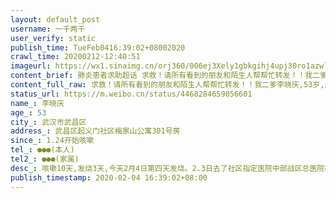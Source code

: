 ```yaml
---
layout: default_post
username: 一千两千
user_verify: static
publish_time: TueFeb0416:39:02+08002020
crawl_time: 20200212-12:40:51
imageurl: https://wx1.sinaimg.cn/orj360/006ej3Xely1gbkgihj4upj30ro1azwla.jpg,https://wx4.sinaimg.cn/orj360/006ej3Xely1gbkgihpj26j30ro0ven11.jpg,https://wx3.sinaimg.cn/orj360/006ej3Xely1gbkgii6t17j30u0140q79.jpg,https://wx3.sinaimg.cn/orj360/006ej3Xely1gbkgiij7rvj30u0140wih.jpg,https://wx2.sinaimg.cn/orj360/006ej3Xely1gbkgiipe1lj30u0140jtn.jpg,https://wx2.sinaimg.cn/orj360/006ej3Xely1gbkgiix5klj30u00zz0ww.jpg,https://wx3.sinaimg.cn/orj360/006ej3Xely1gbkgij5er4j30n01dsn24.jpg,https://wx1.sinaimg.cn/orj360/006ej3Xely1gbkgijfw07j30n01dsgqi.jpg,https://wx3.sinaimg.cn/orj360/006ej3Xely1gbkgijnjquj30n01dsn16.jpg
content_brief: 肺炎患者求助超话 求救！请所有看到的朋友和陌生人帮帮忙转发！！我二爹李晓庆,53岁,是武汉南湖一家酒店员工，因为酒店安排春节要上班就留下工作并留住酒店员工宿舍，身边一个家人都没有。前些天他高烧咳嗽,现在已经开始胸闷,呼吸困难。昨天按社区要求去了社区指定医院检查，在陆军总医院CT确认为 ...全文
content_full_raw: 求救！请所有看到的朋友和陌生人帮帮忙转发！！我二爹李晓庆,53岁,是武汉南湖一家酒店员工，因为酒店安排春节要上班就留下工作并留住酒店员工宿舍，身边一个家人都没有。前些天他高烧咳嗽,现在已经开始胸闷,呼吸困难。昨天按社区要求去了社区指定医院检查，在陆军总医院CT确认为新型冠状病毒感染的肺炎中度，双肺感染，报告明确写了“因我院无床位，建议外院住院治疗”,医生说还得按流程回去社区报备。但是社区不予受理！也不隔离！至之不管！他现在带病独自一人在武汉！已经开始出现胸闷！并且因工作原因，我二爹与华南海鲜市场人员有过接触，潜伏期毫不知情下接触过大量人员，包括外国人(已回国)情况紧急请求抓紧时间收治我二爹，找到密切接触者！让已经重度感染的身体不要因耽误治疗而加重！求求大家帮忙转发！家人电话：●●●，●●●，●●●【姓名】李晓庆【年龄】53【所在城市】武汉市武昌区【所在小区、社区】武昌区起义门社区梅家山公寓301号房【患病时间】1.24开始咳嗽【联系方式】●●●(本人)【其他紧急联系人】●●●(家属)【病情描述】咳嗽10天,发烧3天,今天2月4日第四天发烧。2.3日去了社区指定医院中部战区总医院检测，CT和报告均写“双肺感染性疾病”疑似为新型冠状病毒感染(未做检测)实际医生已确定,并写“因我院无床位，建议外院住院治疗”。
status_url: https://m.weibo.cn/status/4468284659056601
name_: 李晓庆
age_: 53
city_: 武汉市武昌区
address_: 武昌区起义门社区梅家山公寓301号房
since_: 1.24开始咳嗽
tel_: ●●●(本人)
tel2_: ●●●(家属)
desc_: 咳嗽10天,发烧3天,今天2月4日第四天发烧。2.3日去了社区指定医院中部战区总医院检测，CT和报告均写“双肺感染性疾病”疑似为新型冠状病毒感染(未做检测)实际医生已确定,并写“因我院无床位，建议外院住院治疗”。
publish_timestamp: 2020-02-04 16:39:02+08:00
---
```

